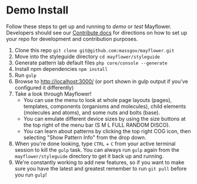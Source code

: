 # Demo Install

Follow these steps to get up and running to *demo* or *test* Mayflower.  Developers should see our [Contribute docs](/.github/CONTRIBUTING.md) for directions on how to set up your repo for development and contribution purposes.

1. Clone this repo `git clone git@github.com:massgov/mayflower.git`
1. Move into the styleguide directory `cd mayflower/styleguide`
1. Generate pattern lab default files `php core/console --generate`
1. Install npm dependencies `npm install`
1. Run `gulp`
1. Browse to [http://localhost:3000/](http://localhost:3000/) (or port shown in gulp output if you've configured it differently)
1. Take a look through Mayflower!  
    - You can use the menu to look at whole page layouts (pages), templates, components (organisms and molecules), child elements (molecules and atoms), and some nuts and bolts (base).
    - You can emulate different device sizes by using the size buttons at the top right of the menu bar (S M L FULL RANDOM DISCO).  
    - You can learn about patterns by clicking the top right COG icon, then selecting "Show Pattern Info" from the drop down.
1. When you're done looking, type `CTRL` + `C`  from your active terminal session to kill the `gulp` task.  You can always run `gulp` again from the `mayflower/styleguide` directory to get it back up and running.
1. We're constantly working to add new features, so if you want to make sure you have the latest and greatest remember to run `git pull` before you run `gulp`!
